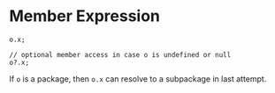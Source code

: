 # Member Expression

```
o.x;

// optional member access in case o is undefined or null
o?.x;
```

If `o` is a package, then `o.x` can resolve to a subpackage in last attempt.